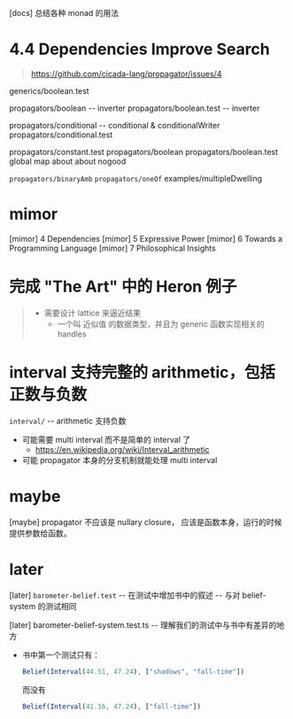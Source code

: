 [docs] 总结各种 monad 的用法

# 4.4 Dependencies Improve Search

> https://github.com/cicada-lang/propagator/issues/4

generics/boolean.test

propagators/boolean -- inverter
propagators/boolean.test -- inverter

propagators/conditional -- conditional & conditionalWriter
propagators/conditional.test

propagators/constant.test
propagators/boolean
propagators/boolean.test
global map about about nogood

`propagators/binaryAmb`
`propagators/oneOf`
examples/multipleDwelling

# mimor

[mimor] 4 Dependencies
[mimor] 5 Expressive Power
[mimor] 6 Towards a Programming Language
[mimor] 7 Philosophical Insights

# 完成 "The Art" 中的 Heron 例子

> - 需要设计 lattice 来逼近结果
>   - 一个叫 近似值 的数据类型，并且为 generic 函数实现相关的 handles

# interval 支持完整的 arithmetic，包括正数与负数

`interval/` -- arithmetic 支持负数

- 可能需要 multi interval 而不是简单的 interval 了
  - https://en.wikipedia.org/wiki/Interval_arithmetic
- 可能 propagator 本身的分支机制就能处理 multi interval

# maybe

[maybe] propagator 不应该是 nullary closure，
应该是函数本身，运行的时候提供参数给函数。

# later

[later] `barometer-belief.test` -- 在测试中增加书中的叙述 -- 与对 belief-system 的测试相同

[later] barometer-belief-system.test.ts -- 理解我们的测试中与书中有差异的地方

- 书中第一个测试只有：

  ```typescript
  Belief(Interval(44.51, 47.24), ["shadows", "fall-time"])
  ```

  而没有

  ```typescript
  Belief(Interval(41.16, 47.24), ["fall-time"])
  ```
